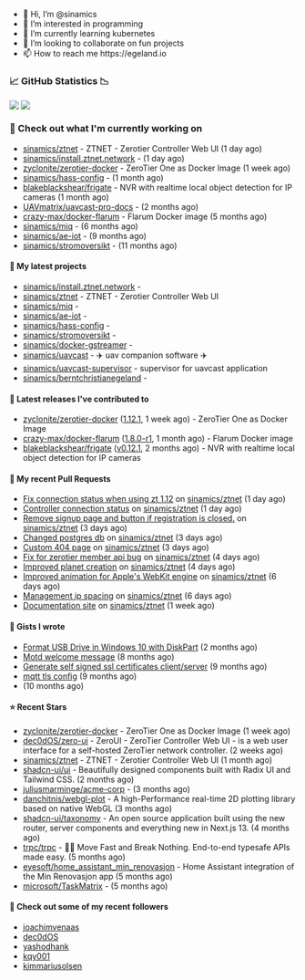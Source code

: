 <p align="center">
  <ul>
    <li>👋 Hi, I’m @sinamics</li>
    <li>👀 I’m interested in programming</li>
    <li>🌱 I’m currently learning kubernetes</li>
    <li>💞️ I’m looking to collaborate on fun projects</li>
    <li>📫 How to reach me https://egeland.io</li>
  </ul>
</p>

### 📈 GitHub Statistics 📉
<img align="center" src="https://github-readme-stats-ten-xi-55.vercel.app/api?username=sinamics&show_icons=true&theme=tokyonight" />
<img align="center" src="https://github-readme-stats-ten-xi-55.vercel.app/api/top-langs/?username=sinamics&theme=tokyonight&layout=compact" />

### 👷 Check out what I'm currently working on

- [sinamics/ztnet](https://github.com/sinamics/ztnet) - ZTNET - Zerotier Controller Web UI (1 day ago)
- [sinamics/install.ztnet.network](https://github.com/sinamics/install.ztnet.network) -  (1 day ago)
- [zyclonite/zerotier-docker](https://github.com/zyclonite/zerotier-docker) - ZeroTier One as Docker Image (1 week ago)
- [sinamics/hass-config](https://github.com/sinamics/hass-config) -  (1 month ago)
- [blakeblackshear/frigate](https://github.com/blakeblackshear/frigate) - NVR with realtime local object detection for IP cameras (1 month ago)
- [UAVmatrix/uavcast-pro-docs](https://github.com/UAVmatrix/uavcast-pro-docs) -  (2 months ago)
- [crazy-max/docker-flarum](https://github.com/crazy-max/docker-flarum) - Flarum Docker image (5 months ago)
- [sinamics/miq](https://github.com/sinamics/miq) -  (6 months ago)
- [sinamics/ae-iot](https://github.com/sinamics/ae-iot) -  (9 months ago)
- [sinamics/stromoversikt](https://github.com/sinamics/stromoversikt) -  (11 months ago)

#### 🌱 My latest projects

- [sinamics/install.ztnet.network](https://github.com/sinamics/install.ztnet.network) - 
- [sinamics/ztnet](https://github.com/sinamics/ztnet) - ZTNET - Zerotier Controller Web UI
- [sinamics/miq](https://github.com/sinamics/miq) - 
- [sinamics/ae-iot](https://github.com/sinamics/ae-iot) - 
- [sinamics/hass-config](https://github.com/sinamics/hass-config) - 
- [sinamics/stromoversikt](https://github.com/sinamics/stromoversikt) - 
- [sinamics/docker-gstreamer](https://github.com/sinamics/docker-gstreamer) - 
- [sinamics/uavcast](https://github.com/sinamics/uavcast) - ✈️ uav companion software ✈️
- [sinamics/uavcast-supervisor](https://github.com/sinamics/uavcast-supervisor) - supervisor for uavcast application
- [sinamics/berntchristianegeland](https://github.com/sinamics/berntchristianegeland) - 

#### 🔭 Latest releases I've contributed to

- [zyclonite/zerotier-docker](https://github.com/zyclonite/zerotier-docker) ([1.12.1](https://github.com/zyclonite/zerotier-docker/releases/tag/1.12.1), 1 week ago) - ZeroTier One as Docker Image
- [crazy-max/docker-flarum](https://github.com/crazy-max/docker-flarum) ([1.8.0-r1](https://github.com/crazy-max/docker-flarum/releases/tag/1.8.0-r1), 1 month ago) - Flarum Docker image
- [blakeblackshear/frigate](https://github.com/blakeblackshear/frigate) ([v0.12.1](https://github.com/blakeblackshear/frigate/releases/tag/v0.12.1), 2 months ago) - NVR with realtime local object detection for IP cameras

#### 🔨 My recent Pull Requests

- [Fix connection status when using zt 1.12](https://github.com/sinamics/ztnet/pull/124) on [sinamics/ztnet](https://github.com/sinamics/ztnet) (1 day ago)
- [Controller connection status](https://github.com/sinamics/ztnet/pull/123) on [sinamics/ztnet](https://github.com/sinamics/ztnet) (1 day ago)
- [Remove signup page and button if registration is closed.](https://github.com/sinamics/ztnet/pull/122) on [sinamics/ztnet](https://github.com/sinamics/ztnet) (3 days ago)
- [Changed postgres db](https://github.com/sinamics/ztnet/pull/121) on [sinamics/ztnet](https://github.com/sinamics/ztnet) (3 days ago)
- [Custom 404 page](https://github.com/sinamics/ztnet/pull/120) on [sinamics/ztnet](https://github.com/sinamics/ztnet) (3 days ago)
- [Fix for zerotier member api bug](https://github.com/sinamics/ztnet/pull/116) on [sinamics/ztnet](https://github.com/sinamics/ztnet) (4 days ago)
- [Improved planet creation](https://github.com/sinamics/ztnet/pull/115) on [sinamics/ztnet](https://github.com/sinamics/ztnet) (4 days ago)
- [Improved animation for Apple&#39;s WebKit engine](https://github.com/sinamics/ztnet/pull/111) on [sinamics/ztnet](https://github.com/sinamics/ztnet) (6 days ago)
- [Management ip spacing](https://github.com/sinamics/ztnet/pull/110) on [sinamics/ztnet](https://github.com/sinamics/ztnet) (6 days ago)
- [Documentation site](https://github.com/sinamics/ztnet/pull/107) on [sinamics/ztnet](https://github.com/sinamics/ztnet) (1 week ago)

#### 📓 Gists I wrote

- [Format USB Drive in Windows 10 with DiskPart](https://gist.github.com/8aa001b3dbe040e07917665b6a8f59c4) (2 months ago)
- [Motd welcome message](https://gist.github.com/d1f96f39b797ccb2eba6e8bd539510bc) (8 months ago)
- [Generate self signed ssl certificates client/server](https://gist.github.com/4ecdb293851b7018a715f4186ffa1e79) (9 months ago)
- [mqtt tls config](https://gist.github.com/20d325a3d7d8d9db4c657737f93aac99) (9 months ago)
- [](https://gist.github.com/2dce8bf46e2de3f3fb642bc342d9f5a2) (10 months ago)

#### ⭐ Recent Stars

- [zyclonite/zerotier-docker](https://github.com/zyclonite/zerotier-docker) - ZeroTier One as Docker Image (1 week ago)
- [dec0dOS/zero-ui](https://github.com/dec0dOS/zero-ui) - ZeroUI - ZeroTier Controller Web UI - is a web user interface for a self-hosted ZeroTier network controller. (2 weeks ago)
- [sinamics/ztnet](https://github.com/sinamics/ztnet) - ZTNET - Zerotier Controller Web UI (1 month ago)
- [shadcn-ui/ui](https://github.com/shadcn-ui/ui) - Beautifully designed components built with Radix UI and Tailwind CSS. (2 months ago)
- [juliusmarminge/acme-corp](https://github.com/juliusmarminge/acme-corp) -  (3 months ago)
- [danchitnis/webgl-plot](https://github.com/danchitnis/webgl-plot) - A high-Performance real-time 2D plotting library based on native WebGL (3 months ago)
- [shadcn-ui/taxonomy](https://github.com/shadcn-ui/taxonomy) - An open source application built using the new router, server components and everything new in Next.js 13. (4 months ago)
- [trpc/trpc](https://github.com/trpc/trpc) - 🧙‍♀️  Move Fast and Break Nothing. End-to-end typesafe APIs made easy.  (5 months ago)
- [eyesoft/home_assistant_min_renovasjon](https://github.com/eyesoft/home_assistant_min_renovasjon) - Home Assistant integration of the Min Renovasjon app (5 months ago)
- [microsoft/TaskMatrix](https://github.com/microsoft/TaskMatrix) -  (5 months ago)

#### 👯 Check out some of my recent followers

- [joachimvenaas](https://github.com/joachimvenaas)
- [dec0dOS](https://github.com/dec0dOS)
- [yashodhank](https://github.com/yashodhank)
- [kqy001](https://github.com/kqy001)
- [kimmariusolsen](https://github.com/kimmariusolsen)
